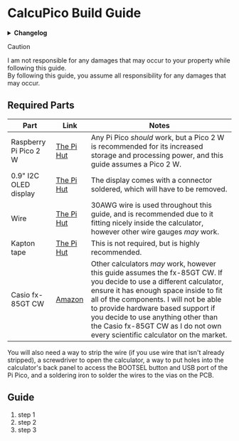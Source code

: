 # CalcuPico Build Guide  
<details><summary><b>Changelog</b></summary>
    
| Version | Date     | Comments          |
|---------|----------|-------------------|
| 0       | 22/05/25 | Created guide.md. |
      
</details>  
  
> [!CAUTION]
> I am not responsible for any damages that may occur to your property while following this guide.  
> By following this guide, you assume all responsibility for any damages that may occur.
  
## Required Parts  

| Part                  | Link                       | Notes                                                                                                                                                                     |
|-----------------------|----------------------------|---------------------------------------------------------------------------------------------------------------------------------------------------------------------------|
| Raspberry Pi Pico 2 W | [The Pi Hut]() | Any Pi Pico *should* work, but a Pico 2 W is recommended for its increased storage and processing power, and this guide assumes a Pico 2 W.                                           |
| 0.9" I2C OLED display | [The Pi Hut]() | The display comes with a connector soldered, which will have to be removed.                                                                                                           |
| Wire                  | [The Pi Hut]() | 30AWG wire is used throughout this guide, and is recommended due to it fitting nicely inside the calculator, however other wire gauges *may* work.                                    |
| Kapton tape           | [The Pi Hut]() | This is not required, but is highly recommended.                                                                                                                                      |
| Casio fx-85GT CW      | [Amazon]() | Other calculators *may* work, however this guide assumes the fx-85GT CW. If you decide to use a different calculator, ensure it has enough space inside to fit all of the components. I will not be able to provide hardware based support if you decide to use anything other than the Casio fx-85GT CW as I do not own every scientific calculator on the market. |

You will also need a way to strip the wire (if you use wire that isn't already stripped), a screwdriver to open the calculator, a way to put holes into the calculator's back panel to access the BOOTSEL button and USB port of the Pi Pico, and a soldering iron to solder the wires to the vias on the PCB.

## Guide  
1. step 1
2. step 2
3. step 3
